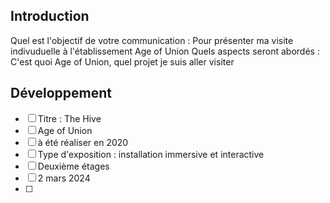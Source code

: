  ## Introduction
Quel est l'objectif de votre communication : Pour présenter ma visite indivuduelle à l'établissement Age of Union
Quels aspects seront abordés : C'est quoi Age of Union, quel projet je suis aller visiter

## Développement
- [ ] Titre : The Hive
- [ ] Age of Union
- [ ] à été réaliser en 2020
- [ ] Type d'exposition : installation immersive et interactive
- [ ] Deuxième étages
- [ ] 2 mars 2024
- [ ] 
